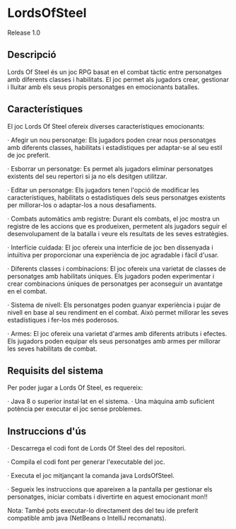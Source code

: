 # LordsOfSteel

Release 1.0

## Descripció
Lords Of Steel és un joc RPG basat en el combat tàctic entre personatges amb diferents classes i habilitats. El joc permet als jugadors crear, gestionar i lluitar amb els seus propis personatges en emocionants batalles.

## Característiques
El joc Lords Of Steel ofereix diverses característiques emocionants:

· Afegir un nou personatge: Els jugadors poden crear nous personatges amb diferents classes, habilitats i estadístiques per adaptar-se al seu estil de joc preferit.

· Esborrar un personatge: Es permet als jugadors eliminar personatges existents del seu repertori si ja no els desitgen utilitzar.

· Editar un personatge: Els jugadors tenen l'opció de modificar les característiques, habilitats o estadístiques dels seus personatges existents per millorar-los o      adaptar-los a nous desafiaments.

· Combats automàtics amb registre: Durant els combats, el joc mostra un registre de les accions que es produeixen, permetent als jugadors seguir el desenvolupament de la batalla i veure els resultats de les seves estratègies.

· Interfície cuidada: El joc ofereix una interfície de joc ben dissenyada i intuïtiva per proporcionar una experiència de joc agradable i fàcil d'usar.

· Diferents classes i combinacions: El joc ofereix una varietat de classes de personatges amb habilitats úniques. Els jugadors poden experimentar i crear combinacions úniques de personatges per aconseguir un avantatge en el combat.

· Sistema de nivell: Els personatges poden guanyar experiència i pujar de nivell en base al seu rendiment en el combat. Això permet millorar les seves estadístiques i  fer-los més poderosos.

· Armes: El joc ofereix una varietat d'armes amb diferents atributs i efectes. Els jugadors poden equipar els seus personatges amb armes per millorar les seves habilitats de combat.

## Requisits del sistema
Per poder jugar a Lords Of Steel, es requereix:

· Java 8 o superior instal·lat en el sistema.
· Una màquina amb suficient potència per executar el joc sense problemes.

## Instruccions d'ús
· Descarrega el codi font de Lords Of Steel des del repositori.

· Compila el codi font per generar l'executable del joc.

· Executa el joc mitjançant la comanda java LordsOfSteel.

· Segueix les instruccions que apareixen a la pantalla per gestionar els personatges, iniciar combats i divertirte en aquest emocionant mon!!

Nota: També pots executar-lo directament des del teu ide preferit compatible amb java (NetBeans o IntelliJ recomanats).
